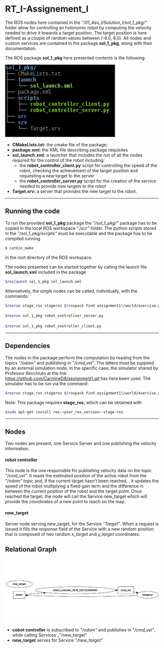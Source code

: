 # RT_I-Assignement_I

The ROS nodes here contained in the _"/01_Ass_I/Solution_I/sol_1_pkg/"_ folder allow for controlling an holonomic robot by computing the velocity needed to drive it towards a target position.
The target position is here defined as a couple of random values between (-6.0, 6.0).
All nodes and custom services are contained in the package **sol_1_pkg**, along with their documentation.

The ROS package **sol_1_pkg** here presented contents is the following:

![package_tree](Sol_1_tree.png)
- **CMakeLists.txt:** the cmake file of the package;
- **package.xml:** the XML file describing package requisites
- **sol_launch.xml:** a launcher that includes the run of all the nodes required for the control of the robot
	including:
	- the **robot_controller_client.py** script for controlling the speed of the robot,
	  checking the achievement of the target position and requesting a new target to the server
	- the **robot_controller_server.py** script for the creation of the service needed to provide new targets
	  to the robot	
- **Target.srv:** a server that provides the new target to the robot.

---

## Running the code

To run the provided **sol_1_pkg** package the _"/sol_1_pkg/"_ package has to be copied in the local ROS workspace _"./scr"_ folder.
The python scripts stored in the _"/sol_1_pkg/scripts"_ must be executable and the package has to be compiled running
 
```bash
$ catkin_make
```
in the root directory of the ROS workspace.

The nodes presented can be started together by calling the launch file **sol_launch.xml** included in the package

```bash
$roslaunch sol_1_pkg sol_launch.xml
```

Alternatively, the single nodes can be called, individually, with the commands:

```bash
$rosrun stage_ros stageros $(rospack find assignment1)/world/exercise.world

$rosrun sol_1_pkg robot_controlloer_server.py

$rosrun sol_1_pkg robot_controller_client.py
```

---------

## Dependencies

The nodes in the package perform the computation by reading from the topics _"/odom"_ and publishing in _"/cmd_vel"_.
The latters must be supplied by an external simulation node, in the specific case, the simulator shared by Professor Recchiuto at the link https://github.com/CarmineD8/assignment1.git has here been used. The simulator has to be run via the command:

```bash
$rosrun stage_ros stageros $(rospack find assignment1)/world/exercise.world
```
Note: This package requires **stage_ros**, which can be obtained with
```bash
$sudo apt-get install ros-<your_ros_version>-stage-ros
```

---------

## Nodes

Two nodes are present, one Service Server and one publishing the velocity information.

#### robot controller

This node is the one responsible for publishing velocity data on the topic _"/cmd_vel"_.
It reads the estimated position of the active robot from the _"/odom"_ topic and, if the current target hasn't been reached, .
it updates the speed of the robot multiplying a fixed gain term and the difference in between the current position of the robot and the target point.
Once reached the target, the node will call the Service new_target which will provide the coordinates of a new point to reach on the map.

#### new_target

Server node serving new_target, for the Service _"Target"_. When a request is issued 
it fills the _response_ field of the Service with a new random position that is composed of two random 
_x_target_ and _y_target_ coordinates.

## Relational Graph

![relations between nodes and topics](Sol_1.png)
- **cobot controller** is subscribed to _"/odom"_ and publishes in _"/cmd_vel"_, while 
	calling Services _"/new_target"
- **new_target** serves for Service _"/new_target"_


